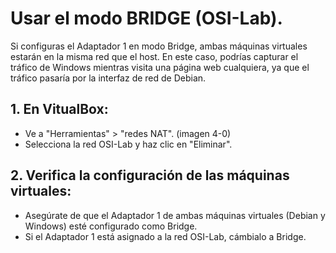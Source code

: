 # Usar el modo BRIDGE (OSI-Lab).
Si configuras el Adaptador 1 en modo Bridge, ambas máquinas virtuales estarán en la misma red que el host.
En este caso, podrías capturar el tráfico de Windows mientras visita una página web cualquiera, ya que el tráfico pasaría por la interfaz de red de Debian.
## 1. En VitualBox:
* Ve a "Herramientas" > "redes NAT".
  (imagen 4-0)
* Selecciona la red OSI-Lab y haz clic en "Eliminar".
## 2. Verifica la configuración de las máquinas virtuales:
* Asegúrate de que el Adaptador 1 de ambas máquinas virtuales (Debian y Windows) esté configurado como Bridge.
* Si el Adaptador 1 está asignado a la red OSI-Lab, cámbialo a Bridge.

